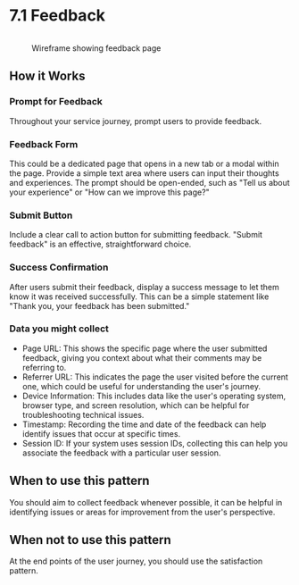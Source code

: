 # 7.1 Feedback



<figure><img src="../../../../.gitbook/assets/Feedback.png" alt=""><figcaption><p>Wireframe showing feedback page</p></figcaption></figure>

## **How it Works**

### **Prompt for Feedback**&#x20;

Throughout your service journey, prompt users to provide feedback.

### **Feedback Form**&#x20;

This could be a dedicated page that opens in a new tab or a modal within the page. Provide a simple text area where users can input their thoughts and experiences. The prompt should be open-ended, such as "Tell us about your experience" or "How can we improve this page?"

### **Submit Button**&#x20;

Include a clear call to action button for submitting feedback. "Submit feedback" is an effective, straightforward choice.

### **Success Confirmation**&#x20;

After users submit their feedback, display a success message to let them know it was received successfully. This can be a simple statement like "Thank you, your feedback has been submitted."

### Data you might collect&#x20;

* Page URL: This shows the specific page where the user submitted feedback, giving you context about what their comments may be referring to.
* Referrer URL: This indicates the page the user visited before the current one, which could be useful for understanding the user's journey.
* Device Information: This includes data like the user's operating system, browser type, and screen resolution, which can be helpful for troubleshooting technical issues.
* Timestamp: Recording the time and date of the feedback can help identify issues that occur at specific times.
* Session ID: If your system uses session IDs, collecting this can help you associate the feedback with a particular user session.

## **When to use this pattern**&#x20;

You should aim to collect feedback whenever possible, it can be helpful in identifying issues or areas for improvement from the user's perspective.&#x20;

## **When not to use this pattern**&#x20;

At the end points of the user journey, you should use the satisfaction pattern.
